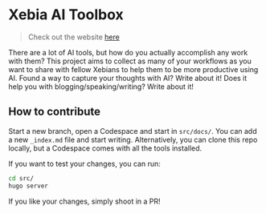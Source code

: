 # Xebia AI Toolbox
> Check out the website [here][1]

There are a lot of AI tools, but how do you actually accomplish any work with them? This project aims to collect as many of your workflows as you want to share with fellow Xebians to help them to be more productive using AI.
Found a way to capture your thoughts with AI? Write about it! Does it help you with blogging/speaking/writing? Write about it!

## How to contribute
Start a new branch, open a Codespace and start in `src/docs/`. You can add a new `_index.md` file and start writing. Alternatively, you can clone this repo locally, but a Codespace comes with all the tools installed.

If you want to test your changes, you can run:

```sh
cd src/
hugo server
```

If you like your changes, simply shoot in a PR!

[1]: https://xebia.github.io/ai-toolbox/
